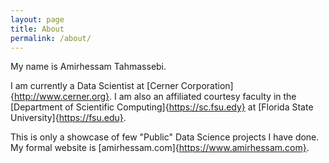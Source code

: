 ```yaml
---
layout: page
title: About
permalink: /about/
---
```


My name is Amirhessam Tahmassebi.

I am currently a Data Scientist at [Cerner Corporation]{http://www.cerner.org}. I am also an affiliated courtesy faculty in the [Department of Scientific Computing]{https://sc.fsu.edy} at [Florida State University]{https://fsu.edu}. 

This is only a showcase of few "Public" Data Science projects I have done. My formal website is [amirhessam.com]{https://www.amirhessam.com}.
 




